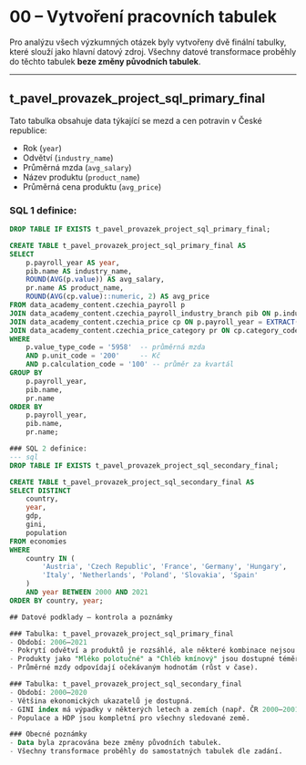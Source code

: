 # 00 – Vytvoření pracovních tabulek

Pro analýzu všech výzkumných otázek byly vytvořeny dvě finální tabulky, které slouží jako hlavní datový zdroj. Všechny datové transformace proběhly do těchto tabulek **beze změny původních tabulek**.

---

## t_pavel_provazek_project_sql_primary_final

Tato tabulka obsahuje data týkající se mezd a cen potravin v České republice:

- Rok (`year`)
- Odvětví (`industry_name`)
- Průměrná mzda (`avg_salary`)
- Název produktu (`product_name`)
- Průměrná cena produktu (`avg_price`)

### SQL 1 definice:

```sql
DROP TABLE IF EXISTS t_pavel_provazek_project_sql_primary_final;

CREATE TABLE t_pavel_provazek_project_sql_primary_final AS
SELECT
    p.payroll_year AS year,
    pib.name AS industry_name,
    ROUND(AVG(p.value)) AS avg_salary,
    pr.name AS product_name,
    ROUND(AVG(cp.value)::numeric, 2) AS avg_price
FROM data_academy_content.czechia_payroll p
JOIN data_academy_content.czechia_payroll_industry_branch pib ON p.industry_branch_code = pib.code
JOIN data_academy_content.czechia_price cp ON p.payroll_year = EXTRACT(YEAR FROM cp.date_from)
JOIN data_academy_content.czechia_price_category pr ON cp.category_code = pr.code
WHERE
    p.value_type_code = '5958'  -- průměrná mzda
    AND p.unit_code = '200'     -- Kč
    AND p.calculation_code = '100' -- průměr za kvartál
GROUP BY
    p.payroll_year,
    pib.name,
    pr.name
ORDER BY
    p.payroll_year,
    pib.name,
    pr.name;

### SQL 2 definice:
--- sql
DROP TABLE IF EXISTS t_pavel_provazek_project_sql_secondary_final;

CREATE TABLE t_pavel_provazek_project_sql_secondary_final AS
SELECT DISTINCT
    country,
    year,
    gdp,
    gini,
    population
FROM economies
WHERE
    country IN (
        'Austria', 'Czech Republic', 'France', 'Germany', 'Hungary',
        'Italy', 'Netherlands', 'Poland', 'Slovakia', 'Spain'
    )
    AND year BETWEEN 2000 AND 2021
ORDER BY country, year;

## Datové podklady – kontrola a poznámky

### Tabulka: t_pavel_provazek_project_sql_primary_final
- Období: 2006–2021
- Pokrytí odvětví a produktů je rozsáhlé, ale některé kombinace nejsou ve všech letech dostupné.
- Produkty jako "Mléko polotučné" a "Chléb kmínový" jsou dostupné téměř ve všech sledovaných letech.
- Průměrné mzdy odpovídají očekávaným hodnotám (růst v čase).

### Tabulka: t_pavel_provazek_project_sql_secondary_final
- Období: 2000–2020
- Většina ekonomických ukazatelů je dostupná.
- GINI index má výpadky v některých letech a zemích (např. ČR 2000–2001).
- Populace a HDP jsou kompletní pro všechny sledované země.

### Obecné poznámky
- Data byla zpracována beze změny původních tabulek.
- Všechny transformace proběhly do samostatných tabulek dle zadání.
